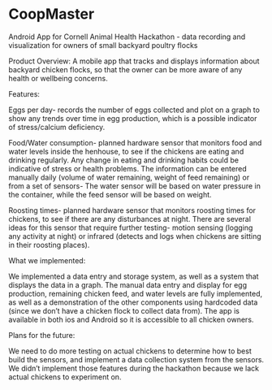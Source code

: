 # CoopMaster
Android App for Cornell Animal Health Hackathon - data recording and visualization for owners of small backyard poultry flocks


Product Overview: A mobile app that tracks and displays information about backyard chicken flocks, so that the owner can be more aware of any health or wellbeing concerns.


Features:


Eggs per day- records the number of eggs collected and plot on a graph to show any trends over time in egg production, which is a possible indicator of stress/calcium deficiency.


Food/Water consumption- planned hardware sensor that monitors food and water levels inside the henhouse, to see if the chickens are eating and drinking regularly. Any change in eating and drinking habits could be indicative of stress or health problems. The information can be entered manually daily (volume of water remaining, weight of feed remaining) or from a set of sensors-
The water sensor will be based on water pressure in the container, while the feed sensor will be based on weight.


Roosting times- planned hardware sensor that monitors roosting times for chickens, to see if there are any disturbances at night. There are several ideas for this sensor that require further testing- motion sensing (logging any activity at night) or infrared (detects and logs when chickens are sitting in their roosting places).


What we implemented:


We implemented a data entry and storage system, as well as a system that displays the data in a graph. The manual data entry and display for egg production, remaining chicken feed, and water levels are fully implemented, as well as a demonstration of the other components using hardcoded data (since we don’t have a chicken flock to collect data from). The app is available in both ios and Android so it is accessible to all chicken owners.


Plans for the future:


We need to do more testing on actual chickens to determine how to best build the sensors, and implement a data collection system from the sensors. We didn’t implement those features during the hackathon because we lack actual chickens to experiment on.
